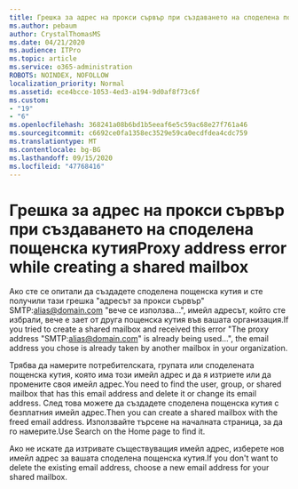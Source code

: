 ```yaml
---
title: Грешка за адрес на прокси сървър при създаването на споделена пощенска кутия
ms.author: pebaum
author: CrystalThomasMS
ms.date: 04/21/2020
ms.audience: ITPro
ms.topic: article
ms.service: o365-administration
ROBOTS: NOINDEX, NOFOLLOW
localization_priority: Normal
ms.assetid: ece4bcce-1053-4ed3-a194-9d0af8f73c6f
ms.custom:
- "19"
- "6"
ms.openlocfilehash: 368241a08b6bd1b5eeaf6e5c59ac68e27f761a46
ms.sourcegitcommit: c6692ce0fa1358ec3529e59ca0ecdfdea4cdc759
ms.translationtype: MT
ms.contentlocale: bg-BG
ms.lasthandoff: 09/15/2020
ms.locfileid: "47768416"
---
```

# <a name="proxy-address-error-while-creating-a-shared-mailbox"></a><span data-ttu-id="f81d8-102">Грешка за адрес на прокси сървър при създаването на споделена пощенска кутия</span><span class="sxs-lookup"><span data-stu-id="f81d8-102">Proxy address error while creating a shared mailbox</span></span>

<span data-ttu-id="f81d8-103">Ако сте се опитали да създадете споделена пощенска кутия и сте получили тази грешка "адресът за прокси сървър" SMTP:alias@domain.com "вече се използва...", имейл адресът, който сте избрали, вече е зает от друга пощенска кутия във вашата организация.</span><span class="sxs-lookup"><span data-stu-id="f81d8-103">If you tried to create a shared mailbox and received this error "The proxy address "SMTP:alias@domain.com" is already being used…", the email address you chose is already taken by another mailbox in your organization.</span></span>
  
<span data-ttu-id="f81d8-104">Трябва да намерите потребителската, групата или споделената пощенска кутия, която има този имейл адрес и да я изтриете или да промените своя имейл адрес.</span><span class="sxs-lookup"><span data-stu-id="f81d8-104">You need to find the user, group, or shared mailbox that has this email address and delete it or change its email address.</span></span> <span data-ttu-id="f81d8-105">След това можете да създадете споделена пощенска кутия с безплатния имейл адрес.</span><span class="sxs-lookup"><span data-stu-id="f81d8-105">Then you can create a shared mailbox with the freed email address.</span></span> <span data-ttu-id="f81d8-106">Използвайте търсене на началната страница, за да го намерите.</span><span class="sxs-lookup"><span data-stu-id="f81d8-106">Use Search on the Home page to find it.</span></span>
  
<span data-ttu-id="f81d8-107">Ако не искате да изтривате съществуващия имейл адрес, изберете нов имейл адрес за вашата споделена пощенска кутия.</span><span class="sxs-lookup"><span data-stu-id="f81d8-107">If you don't want to delete the existing email address, choose a new email address for your shared mailbox.</span></span>
  